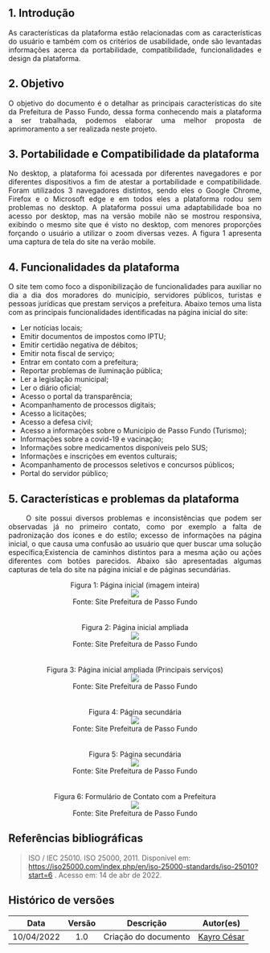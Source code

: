 

## 1. Introdução
<p align = "justify"> As características da plataforma estão relacionadas com as características do usuário e também com os critérios de usabilidade, onde são levantadas  informações acerca da portabilidade, compatibilidade, funcionalidades e design da plataforma. 
</p>


## 2. Objetivo
<p align = "justify"> O objetivo do documento é o detalhar  as principais características do site da Prefeitura de Passo Fundo, dessa forma conhecendo mais a plataforma a ser trabalhada, podemos elaborar uma melhor proposta de aprimoramento a ser realizada neste projeto.</p> 

## 3. Portabilidade e Compatibilidade da plataforma

<p align = "justify">  No desktop, a plataforma foi acessada por diferentes navegadores e por diferentes dispositivos a fim de atestar a portabilidade e compatibilidade. Foram utilizados 3 navegadores distintos, sendo eles o  Google Chrome, Firefox e o Microsoft edge e em todos eles a plataforma rodou sem problemas no desktop. A plataforma possui uma adaptabilidade boa no acesso por desktop, mas na versão mobile não se mostrou responsiva, exibindo o mesmo site que é visto no desktop, com menores proporções forçando o usuário a utilizar o zoom diversas vezes. A figura 1 apresenta uma captura de tela do site na verão mobile.</p>


## 4. Funcionalidades da plataforma
<p align = "justify"> O site  tem como foco a disponibilização de funcionalidades para auxiliar no dia a dia dos moradores do município, servidores públicos, turistas e pessoas jurídicas que prestam serviços a prefeitura.  Abaixo temos uma lista com as principais funcionalidades identificadas na página inicial do site:</p>

- Ler notícias locais;<br/>
- Emitir documentos de impostos como IPTU;<br/>
- Emitir certidão negativa de débitos;<br/>
- Emitir nota fiscal de serviço;<br/>
- Entrar em contato com a prefeitura;<br/>
- Reportar problemas de iluminação pública;<br/>
- Ler a legislação municipal;<br/>
- Ler o diário oficial;<br/>
- Acesso o portal da transparência; <br/>
- Acompanhamento de processos digitais;<br/>
- Acesso a licitações;<br/>
- Acesso a defesa civil;<br/>
- Acesso a informações sobre o Município de Passo Fundo (Turismo);<br/>
- Informações sobre a covid-19 e vacinação;<br/>
- Informações sobre medicamentos disponíveis pelo SUS;<br/>
- Informações e inscrições em  eventos culturais;<br/>
- Acompanhamento de processos seletivos e concursos públicos;<br/>
- Portal do servidor público;<br/>


## 5. Características e problemas da plataforma
<p align = "justify"> &emsp;&emsp; O site possui diversos problemas e inconsistências  que podem ser observadas já no primeiro contato, como por exemplo a falta de padronização dos ícones e do estilo; excesso de informações na página inicial, o que causa uma confusão ao usuário que quer buscar uma solução específica;Existencia de  caminhos distintos para a mesma ação ou ações diferentes com botões parecidos. Abaixo são apresentadas algumas capturas de tela do site na página inicial e de páginas secundárias.</p> 

<center>
<figcaption>Figura 1: Página inicial (imagem inteira)</figcaption>
<img src="https://raw.githubusercontent.com/Interacao-Humano-Computador/2021.2-Prefeitura-de-Passo-Fundo/doc-carac-plataforma/assets/img/tela_cheia.png">
<figcaption>Fonte: Site Prefeitura de Passo Fundo</figcaption>
</center>
<br><br>
<center>
<figcaption>Figura 2: Página inicial ampliada</figcaption>
<img src="https://raw.githubusercontent.com/Interacao-Humano-Computador/2021.2-Prefeitura-de-Passo-Fundo/main/assets/img/tela_passo_fundo.PNG">
<figcaption>Fonte: Site Prefeitura de Passo Fundo</figcaption>
</center>
<br><br>

<center>
<figcaption>Figura 3: Página inicial ampliada (Principais serviços)</figcaption>
<img src="https://raw.githubusercontent.com/Interacao-Humano-Computador/2021.2-Prefeitura-de-Passo-Fundo/main/assets/img/tela_passo_fundo2.PNG">
<figcaption>Fonte: Site Prefeitura de Passo Fundo</figcaption>
</center>
<br><br>
<center>
<figcaption>Figura 4: Página secundária </figcaption>
<img src="https://raw.githubusercontent.com/Interacao-Humano-Computador/2021.2-Prefeitura-de-Passo-Fundo/doc-carac-plataforma/assets/img/tela_sec_iluminacao.PNG">
<figcaption>Fonte: Site Prefeitura de Passo Fundo</figcaption>
</center>
<br><br>
<center>
<figcaption>Figura 5: Página secundária</figcaption>
<img src="https://raw.githubusercontent.com/Interacao-Humano-Computador/2021.2-Prefeitura-de-Passo-Fundo/doc-carac-plataforma/assets/img/tela_sec_iptu.PNG">
<figcaption>Fonte: Site Prefeitura de Passo Fundo</figcaption>
</center>
<br><br>
<center>
<figcaption>Figura 6: Formulário de Contato com a Prefeitura</figcaption>
<img src="https://raw.githubusercontent.com/Interacao-Humano-Computador/2021.2-Prefeitura-de-Passo-Fundo/doc-carac-plataforma/assets/img/formulario_de_contato_fala_cidadao.PNG">
<figcaption>Fonte: Site Prefeitura de Passo Fundo</figcaption>
</center>



## Referências bibliográficas

> ISO / IEC 25010. ISO 25000, 2011. Disponível em: https://iso25000.com/index.php/en/iso-25000-standards/iso-25010?start=6 . Acesso em: 14 de abr de 2022.

## Histórico de versões

 | **Data**   | **Versão** | **Descrição**                            |                **Autor(es)**                 |
 | ---------- | :--------: | ---------------------------------------- | :------------------------------------------: |
 | 10/04/2022 |    1.0     |   Criação do documento    |        [Kayro César](https://github.com/kayrocesar)         |
 